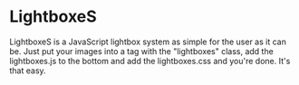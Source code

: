 # LightboxeS
LightboxeS is a JavaScript lightbox system as simple for the user as it can be. Just put your images into a tag with the "lightboxes" class, add the lightboxes.js to the bottom and add the lightboxes.css and you're done. It's that easy.
